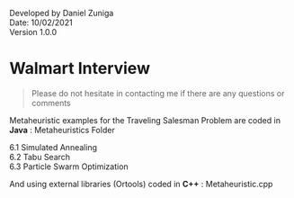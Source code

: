 Developed by Daniel Zuniga\
Date: 10/02/2021\
Version 1.0.0

# Walmart Interview

>Please do not hesitate in contacting me if there are any questions or comments

Metaheuristic examples for the Traveling Salesman Problem are coded in **Java** : Metaheuristics Folder

6.1 Simulated Annealing\
6.2 Tabu Search\
6.3 Particle Swarm Optimization

And using external libraries (Ortools)  coded in **C++** : Metaheuristic.cpp
